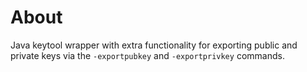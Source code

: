 # About

Java keytool wrapper with extra functionality for exporting public and private
keys via the `-exportpubkey` and `-exportprivkey` commands.

